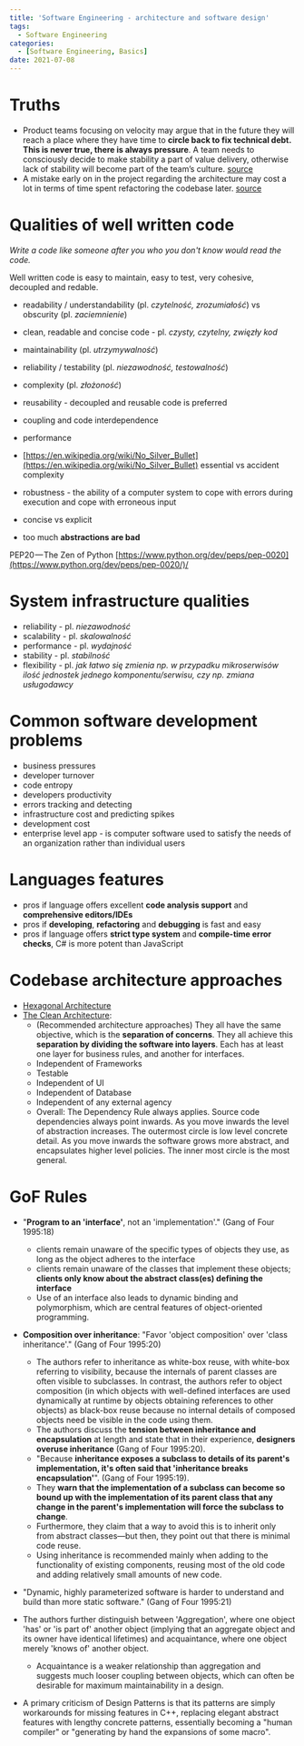 ```yaml
---
title: 'Software Engineering - architecture and software design'
tags:
  - Software Engineering
categories:
  - [Software Engineering, Basics]
date: 2021-07-08
---
```

# Truths
- Product teams focusing on velocity may argue that in the future they will reach a place where they have time to **circle back to fix technical debt. This is never true, there is always pressure**. A team needs to consciously decide to make stability a part of value delivery, otherwise lack of stability will become part of the team’s culture. [source](https://productcoalition.com/agile-gone-wrong-725c3f0dd8c0?gi=3fe19950694e)
- A mistake early on in the project regarding the architecture may cost a lot in terms of time spent refactoring the codebase later. [source](https://selleo.com/blog/why-choose-nest-js-as-your-backend-framework)


# Qualities of well written code

*Write a code like someone after you who you don't know would read the code.*

Well written code is easy to maintain, easy to test, very cohesive, decoupled and redable.

* readability / understandability (pl. *czytelność, zrozumiałość*) vs obscurity (pl. *zaciemnienie*)
* clean, readable and concise code - pl. *czysty, czytelny, zwięzły kod*
* maintainability (pl. *utrzymywalność*)
* reliability / testability (pl. *niezawodność, testowalność*)
* complexity (pl. *złożoność*)
* reusability - decoupled and reusable code is preferred

* coupling and code interdependence
* performance
* [https://en.wikipedia.org/wiki/No_Silver_Bullet](https://en.wikipedia.org/wiki/No_Silver_Bullet) essential vs accident complexity
* robustness - the ability of a computer system to cope with errors during execution and cope with erroneous input
* concise vs explicit
* too much **abstractions are bad**

PEP20 — The Zen of Python
[https://www.python.org/dev/peps/pep-0020](https://www.python.org/dev/peps/pep-0020/)/


# System infrastructure qualities

* reliability - pl. *niezawodność*
* scalability - pl. *skalowalność*
* performance - pl. *wydajność*
* stability - pl. *stabilność*
* flexibility - pl. *jak łatwo się zmienia np. w przypadku mikroserwisów ilość jednostek jednego komponentu/serwisu, czy np. zmiana usługodawcy*


# Common software development problems

* business pressures
* developer turnover
* code entropy
* developers productivity
* errors tracking and detecting
* infrastructure cost and predicting spikes
* development cost
* enterprise level app - is computer software used to satisfy the needs of an organization rather than individual users


# Languages features

* pros if language offers excellent **code analysis support** and **comprehensive editors/IDEs**
* pros if **developing**, **refactoring** and **debugging** is fast and easy
* pros if language offers **strict type system** and **compile-time error checks**, C# is more potent than JavaScript


# Codebase architecture approaches
* [Hexagonal Architecture](https://alistair.cockburn.us/hexagonal-architecture/)
* [The Clean Architecture](https://blog.cleancoder.com/uncle-bob/2012/08/13/the-clean-architecture.html):
  * (Recommended architecture approaches) They all have the same objective, which is the **separation of concerns**. They all achieve this **separation by dividing the software into layers**. Each has at least one layer for business rules, and another for interfaces.
  * Independent of Frameworks
  * Testable
  * Independent of UI
  * Independent of Database
  * Independent of any external agency
  * Overall: The Dependency Rule always applies. Source code dependencies always point inwards. As you move inwards the level of abstraction increases. The outermost circle is low level concrete detail. As you move inwards the software grows more abstract, and encapsulates higher level policies. The inner most circle is the most general.


# GoF Rules
* "**Program to an 'interface'**, not an 'implementation'." (Gang of Four 1995:18)
  * clients remain unaware of the specific types of objects they use, as long as the object adheres to the interface
  * clients remain unaware of the classes that implement these objects; **clients only know about the abstract class(es) defining the interface**
  * Use of an interface also leads to dynamic binding and polymorphism, which are central features of object-oriented programming.

* **Composition over inheritance**: "Favor 'object composition' over 'class inheritance'." (Gang of Four 1995:20)
  * The authors refer to inheritance as white-box reuse, with white-box referring to visibility, because the internals of parent classes are often visible to subclasses. In contrast, the authors refer to object composition (in which objects with well-defined interfaces are used dynamically at runtime by objects obtaining references to other objects) as black-box reuse because no internal details of composed objects need be visible in the code using them.
  * The authors discuss the **tension between inheritance and encapsulation** at length and state that in their experience, **designers overuse inheritance** (Gang of Four 1995:20).
  * "Because **inheritance exposes a subclass to details of its parent's implementation, it's often said that 'inheritance breaks encapsulation'**". (Gang of Four 1995:19).
  * They **warn that the implementation of a subclass can become so bound up with the implementation of its parent class that any change in the parent's implementation will force the subclass to change**.
  * Furthermore, they claim that a way to avoid this is to inherit only from abstract classes—but then, they point out that there is minimal code reuse.
  * Using inheritance is recommended mainly when adding to the functionality of existing components, reusing most of the old code and adding relatively small amounts of new code.

*  "Dynamic, highly parameterized software is harder to understand and build than more static software." (Gang of Four 1995:21)

* The authors further distinguish between 'Aggregation', where one object 'has' or 'is part of' another object (implying that an aggregate object and its owner have identical lifetimes) and acquaintance, where one object merely 'knows of' another object. 
  * Acquaintance is a weaker relationship than aggregation and suggests much looser coupling between objects, which can often be desirable for maximum maintainability in a design.

* A primary criticism of Design Patterns is that its patterns are simply workarounds for missing features in C++, replacing elegant abstract features with lengthy concrete patterns, essentially becoming a "human compiler" or "generating by hand the expansions of some macro".
